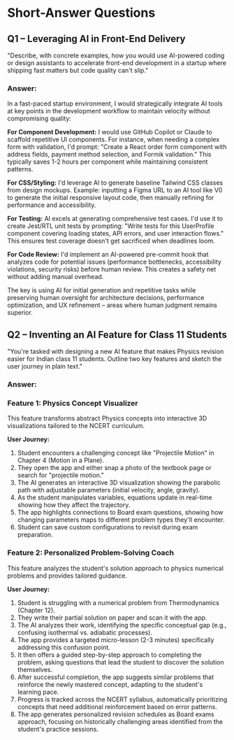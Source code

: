 # Short-Answer Questions

## Q1 – Leveraging AI in Front-End Delivery

"Describe, with concrete examples, how you would use AI-powered coding or design assistants to accelerate front-end development in a startup where shipping fast matters but code quality can't slip."

### Answer:

In a fast-paced startup environment, I would strategically integrate AI tools at key points in the development workflow to maintain velocity without compromising quality:

**For Component Development:**
I would use GitHub Copilot or Claude to scaffold repetitive UI components. For instance, when needing a complex form with validation, I'd prompt: "Create a React order form component with address fields, payment method selection, and Formik validation." This typically saves 1-2 hours per component while maintaining consistent patterns.

**For CSS/Styling:**
I'd leverage AI to generate baseline Tailwind CSS classes from design mockups. Example: inputting a Figma URL to an AI tool like V0 to generate the initial responsive layout code, then manually refining for performance and accessibility.

**For Testing:**
AI excels at generating comprehensive test cases. I'd use it to create Jest/RTL unit tests by prompting: "Write tests for this UserProfile component covering loading states, API errors, and user interaction flows." This ensures test coverage doesn't get sacrificed when deadlines loom.

**For Code Review:**
I'd implement an AI-powered pre-commit hook that analyzes code for potential issues (performance bottlenecks, accessibility violations, security risks) before human review. This creates a safety net without adding manual overhead.

The key is using AI for initial generation and repetitive tasks while preserving human oversight for architecture decisions, performance optimization, and UX refinement – areas where human judgment remains superior.

## Q2 – Inventing an AI Feature for Class 11 Students

"You're tasked with designing a new AI feature that makes Physics revision easier for Indian class 11 students. Outline two key features and sketch the user journey in plain text."

### Answer:

### Feature 1: Physics Concept Visualizer

This feature transforms abstract Physics concepts into interactive 3D visualizations tailored to the NCERT curriculum.

**User Journey:**
1. Student encounters a challenging concept like "Projectile Motion" in Chapter 4 (Motion in a Plane).
2. They open the app and either snap a photo of the textbook page or search for "projectile motion."
3. The AI generates an interactive 3D visualization showing the parabolic path with adjustable parameters (initial velocity, angle, gravity).
4. As the student manipulates variables, equations update in real-time showing how they affect the trajectory.
5. The app highlights connections to Board exam questions, showing how changing parameters maps to different problem types they'll encounter.
6. Student can save custom configurations to revisit during exam preparation.

### Feature 2: Personalized Problem-Solving Coach

This feature analyzes the student's solution approach to physics numerical problems and provides tailored guidance.

**User Journey:**
1. Student is struggling with a numerical problem from Thermodynamics (Chapter 12).
2. They write their partial solution on paper and scan it with the app.
3. The AI analyzes their work, identifying the specific conceptual gap (e.g., confusing isothermal vs. adiabatic processes).
4. The app provides a targeted micro-lesson (2-3 minutes) specifically addressing this confusion point.
5. It then offers a guided step-by-step approach to completing the problem, asking questions that lead the student to discover the solution themselves.
6. After successful completion, the app suggests similar problems that reinforce the newly mastered concept, adapting to the student's learning pace.
7. Progress is tracked across the NCERT syllabus, automatically prioritizing concepts that need additional reinforcement based on error patterns.
8. The app generates personalized revision schedules as Board exams approach, focusing on historically challenging areas identified from the student's practice sessions.